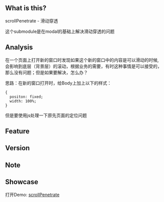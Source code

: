 ## What is this?
scrollPenetrate - 滑动穿透

这个submodule是在modal的基础上解决滑动穿透的问题

## Analysis

在一个页面上打开新的窗口时发现如果这个新的窗口中的内容是可以滑动的时候,会影响到底层（背景层）的滚动，根据业务的需要，有时这种事情是可以接受的，那么没有问题；但是如果要解决，怎么办？

思路：在新的窗口打开时，给Body上加上以下的样式：

```
{
  positon: fixed;
  width: 100%;
}

```

但是要使用js处理一下原先页面的定位问题

## Feature

## Version

## Note

## Showcase

打开Demo: [scrollPenetrate](https://sialvsic.github.io/css-demo/scrollPenetrate/index.html)